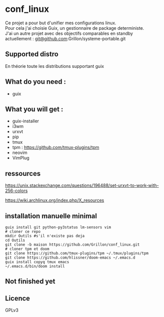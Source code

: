 # conf_linux

Ce projet a pour but d'unifier mes configurations linux.  
Pour cela j'ai choisie Guix, un gestionnaire de package deterministe.  
J'ai un autre projet avec des objectifs comparables en standby actuellement : git@github.com:Grillon/systeme-portable.git

## Supported distro

En théorie toute les distributions supportant guix

## What do you need :

* guix

## What you will get :

* guix-installer
* i3wm
* urxvt
* pip
* tmux
* tpm : https://github.com/tmux-plugins/tpm
* neovim
* VimPlug

## ressources

https://unix.stackexchange.com/questions/196488/set-urxvt-to-work-with-256-colors

https://wiki.archlinux.org/index.php/X_resources

## installation manuelle minimal 

```
guix install git python-py3status lm-sensors vim
# cloner ce repo
mkdir Outils #s'il n'existe pas deja
cd Outils
git clone -b maison https://github.com/Grillon/conf_linux.git 
# cloner tpm et doom
git clone https://github.com/tmux-plugins/tpm ~/.tmux/plugins/tpm
git clone https://github.com/hlissner/doom-emacs ~/.emacs.d
guix install copyq tmux emacs
~/.emacs.d/bin/doom install
```

## Not finished yet

## Licence

GPLv3
